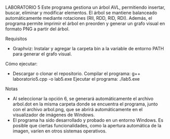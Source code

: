 LABORATORIO 5
Este programa gestiona un árbol AVL, permitiendo insertar, buscar, eliminar y modificar elementos. El árbol se mantiene balanceado automáticamente mediante rotaciones (RII, RDD, RID, RDI). Además, el programa permite imprimir el árbol en preorden y generar un grafo visual en formato PNG a partir del árbol.

Requisitos
 - Graphviz: Instalar y agregar la carpeta bin a la variable de entorno PATH para generar el grafo visual.
   
Cómo ejecutar:
 - Descargar o clonar el repositorio.
Compilar el programa: g++ laboratorio5.cpp -o lab5.exe
Ejecutar el programa: ./lab5.exe

Notas
  * Al seleccionar la opción 6, se generará automáticamente el archivo arbol.dot en la misma carpeta donde se encuentra el programa, junto con el archivo arbol.png,
    que se abrirá automáticamente en el visualizador de imágenes de Windows.
  * El programa ha sido desarrollado y probado en un entorno Windows. Es posible que ciertas funcionalidades, como la apertura automática de la imagen, varíen en otros sistemas operativos.
